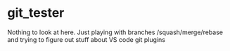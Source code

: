 # git_tester
Nothing to look at here.
Just playing with branches /squash/merge/rebase and trying to figure out stuff about VS code git plugins

